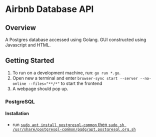 # Airbnb Database API

## Overview

A Postgres database accessed using Golang. GUI constructed using Javascript and HTML.

## Getting Started

 1. To run on a development machine, run: `go run *.go`.
 2. Open new a terminal and enter `browser-sync start --server --no-online --files="**/*"` to start the frontend
 3. A webpage should pop up.

### PostgreSQL

#### Installation

- run [`sudo apt install postgresql-common` then
`sudo sh /usr/share/postgresql-common/pgdg/apt.postgresql.org.sh`](https://wiki.postgresql.org/wiki/Apt#Quickstart)

